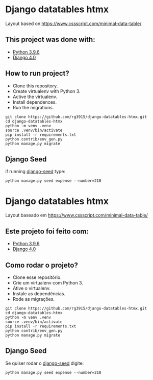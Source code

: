 # Django datatables htmx

Layout based on https://www.cssscript.com/minimal-data-table/

## This project was done with:

* [Python 3.9.6](https://www.python.org/)
* [Django 4.0](https://www.djangoproject.com/)

## How to run project?

* Clone this repository.
* Create virtualenv with Python 3.
* Active the virtualenv.
* Install dependences.
* Run the migrations.

```
git clone https://github.com/rg3915/django-datatables-htmx.git
cd django-datatables-htmx
python -m venv .venv
source .venv/bin/activate
pip install -r requirements.txt
python contrib/env_gen.py
python manage.py migrate
```

## Django Seed

if running [django-seed](https://github.com/Brobin/django-seed) type:

```
python manage.py seed expense --number=210
```


# Django datatables htmx

Layout baseado em https://www.cssscript.com/minimal-data-table/

## Este projeto foi feito com:

* [Python 3.9.6](https://www.python.org/)
* [Django 4.0](https://www.djangoproject.com/)

## Como rodar o projeto?

* Clone esse repositório.
* Crie um virtualenv com Python 3.
* Ative o virtualenv.
* Instale as dependências.
* Rode as migrações.

```
git clone https://github.com/rg3915/django-datatables-htmx.git
cd django-datatables-htmx
python -m venv .venv
source .venv/bin/activate
pip install -r requirements.txt
python contrib/env_gen.py
python manage.py migrate
```


## Django Seed

Se quiser rodar o [django-seed](https://github.com/Brobin/django-seed) digite:

```
python manage.py seed expense --number=210
```

